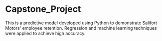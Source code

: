 # Capstone_Project
This is a predictive model developed using Python to demonstrate Salifort Motors' employee retention. Regression and machine learning techniques were applied to achieve high accuracy.
